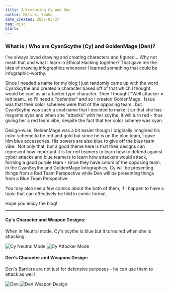 ```yaml
---
title: Introducing Cy and Den
author: Mitsuki Youko
date_created: 2025-03-27
tag: misc
blurb:
---
```


### What is / Who are CyanScythe (Cy) and GoldenMage (Den)?

I've always loved drawing and creating characters and figured... Why not mash that and what I learn in Ethical Hacking together?
That gave me the idea of drawing infographics whenever I learned something that could be infographic-worthy.
 
Since I needed a name for my blog I just randomly came up with the word CyanScythe and created a character based off of that which I thought would be cool as an attacker type character. Then I thought "Well attacker = red team.. so I'll need a "defender" and so I created GoldenMage.
​
Issue was that their color schemes were that of the opposing team.. but CyanScythe was such a cool name that I decided to make it so that she has magenta eyes and when she "attacks" with her scythe, it will turn red - thus giving her a red team vibe, despite the fact that her color scheme was cyan.
 
Design-wise, GoldenMage was a bit easier though I originally imagined his color scheme to be red and gold but since he is on the blue team, I gave him blue accessories. His powers are also blue to give off the blue team vibe.
​
Not only that, but a good theme here is that their designs can represent how important it is for red teamers to learn how to defend against cyber attacks and blue teamers to learn how attackers would attack, forming a good purple team - since they have colors of the opposing team.
​
In the CyanScythe and GoldenMage Infographics, Cy will be presenting things from a Red Team Perspective while Den will be presenting things from a Blue Team Perspective.

You may also see a few comics about the both of them, if I happen to have a topic that can effectively be told in comic format.

Hope you enjoy the blog!

---

#### Cy's Character and Weapon Designs:

When in Neutral mode, Cy's scythe is blue but it turns red when she is attacking.

![Cy Neutral Mode](assets/content/IntroCyAndDen/img/Cy%20Neutral%20Mode.jpg)
![Cy Attacker Mode](assets/content/IntroCyAndDen/img/Cy%20Attacker%20Mode.jpg)

#### Den's Character and Weapons Design:

Den's Barriers are not just for defensive purposes - he can use them to attack as well!

![Den](assets/content/IntroCyAndDen/img/Den.jpg)
![Den Weapon Design](assets/content/IntroCyAndDen/img/Den%20Weapons%20Design.png)
